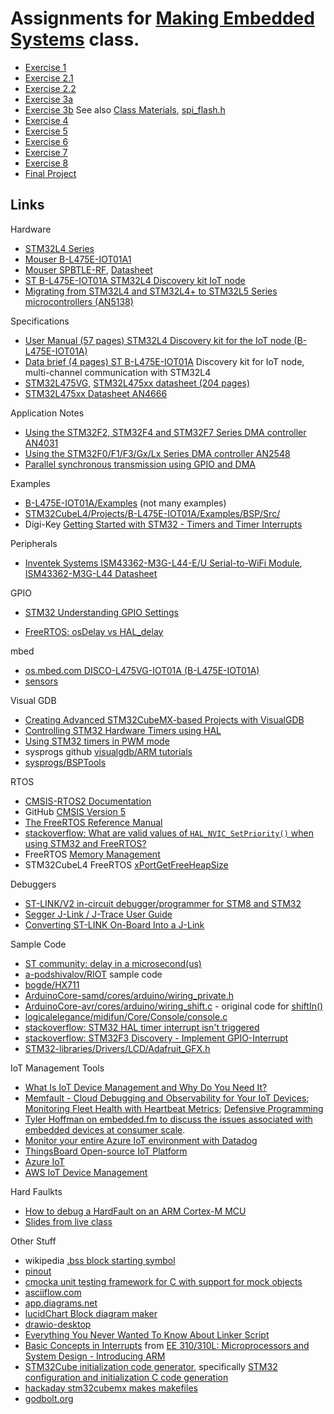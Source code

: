 # Assignments for [Making Embedded Systems](https://classpert.com/classpertx/cohorts/making-embedded-systems/dashboard?path_to_locale=en) class.

- [Exercise 1](./Exercise_1.md)
- [Exercise 2.1](./Exercise_2_1.md)
- [Exercise 2.2](./Exercise_2_2.md)
- [Exercise 3a](./Exercise_3a.md)
- [Exercise 3b](./Exercise_3b.md)  See also [Class Materials](https://drive.google.com/drive/folders/1xk9AmmLDqESqimDk_KvxHu6KfzpaYX9M), [spi_flash.h](https://drive.google.com/file/d/12dw-pZiKiK1vi4gv49W1x6np5uzCH_cV/view)
- [Exercise 4](./Exercise_4.md) 
- [Exercise 5](./Exercise_5.md) 
- [Exercise 6](./Exercise_6.md) 
- [Exercise 7](./Exercise_7.md) 
- [Exercise 8](./Exercise_8.md) 
- [Final Project](./Final_Project.md)


## Links

Hardware
- [STM32L4 Series](https://www.st.com/en/microcontrollers-microprocessors/stm32l4-series.html)
- [Mouser B-L475E-IOT01A1](https://www.mouser.com/ProductDetail/stmicroelectronics/b-l475e-iot01a1/?qs=2m8Gdae5Lr3rq3rcxS2xEg%3D%3D&countrycode=US&currencycode=USD)
- [Mouser SPBTLE-RF](https://www.mouser.com/ProductDetail/STMicroelectronics/SPBTLE-RF?qs=k5OWtXsTJaq8f%252B3JiZyqyw%3D%3D), [Datasheet](https://www.mouser.com/datasheet/2/389/SGST_S_A0003533199_1-2576929.pdf)
- [ST B-L475E-IOT01A STM32L4 Discovery kit IoT node](https://www.st.com/en/evaluation-tools/b-l475e-iot01a.html#)
- [Migrating from STM32L4 and STM32L4+ to STM32L5 Series microcontrollers (AN5138)](https://www.st.com/resource/en/application_note/dm00476869-migrating-from-stm32l4-and-stm32l4-to-stm32l5-series-microcontrollers-stmicroelectronics.pdf)

Specifications

- [User Manual (57 pages) STM32L4 Discovery kit for the IoT node (B-L475E-IOT01A)](https://www.st.com/resource/en/user_manual/um2153-discovery-kit-for-iot-node-multichannel-communication-with-stm32l4-stmicroelectronics.pdf)
- [Data brief (4 pages) ST B-L475E-IOT01A](https://www.st.com/resource/en/data_brief/b-l475e-iot01a.pdf) Discovery kit for IoT node, multi-channel communication with STM32L4
- [STM32L475VG](https://www.st.com/en/microcontrollers-microprocessors/stm32l475vg.html#), [STM32L475xx datasheet (204 pages)](https://www.st.com/resource/en/datasheet/stm32l475vg.pdf)
- [STM32L475xx Datasheet AN4666](https://www.st.com/resource/en/datasheet/stm32l475vg.pdf)

Application Notes

- [Using the STM32F2, STM32F4 and STM32F7 Series DMA controller AN4031](https://www.st.com/content/ccc/resource/technical/document/application_note/27/46/7c/ea/2d/91/40/a9/DM00046011.pdf/files/DM00046011.pdf/jcr:content/translations/en.DM00046011.pdf)
- [Using the STM32F0/F1/F3/Gx/Lx Series DMA controller AN2548](https://www.st.com/resource/en/application_note/an2548-using-the-stm32f0f1f3gxlx-series-dma-controller-stmicroelectronics.pdf)
- [Parallel synchronous transmission using GPIO and DMA](https://www.st.com/resource/en/application_note/an4666-parallel-synchronous-transmission-using-gpio-and-dma-stmicroelectronics.pdf)

Examples

- [B-L475E-IOT01A/Examples](https://github.com/STMicroelectronics/STM32CubeL4/tree/master/Projects/B-L475E-IOT01A/Examples) (not many examples)
- [STM32CubeL4/Projects/B-L475E-IOT01A/Examples/BSP/Src/](https://github.com/STMicroelectronics/STM32CubeL4/tree/master/Projects/B-L475E-IOT01A/Examples/BSP/Src)
- Digi-Key [Getting Started with STM32 - Timers and Timer Interrupts](https://www.digikey.com/en/maker/projects/getting-started-with-stm32-timers-and-timer-interrupts/d08e6493cefa486fb1e79c43c0b08cc6)

Peripherals

- [Inventek Systems ISM43362-M3G-L44-E/U Serial-to-WiFi Module](https://www.inventeksys.com/ism4336-m3g-l44-e-embedded-serial-to-wifi-module/), [ISM43362-M3G-L44 Datasheet](http://www.inventeksys.com/wp-content/uploads/ISM43362_M3G_L44_Functional_Spec.pdf)

GPIO
- [STM32 Understanding GPIO Settings](https://electronics.stackexchange.com/questions/156930/stm32-understanding-gpio-settings)

- [FreeRTOS: osDelay vs HAL_delay](https://stackoverflow.com/questions/42276313/freertos-osdelay-vs-hal-delay)

mbed

- [os.mbed.com DISCO-L475VG-IOT01A (B-L475E-IOT01A)](https://os.mbed.com/platforms/ST-Discovery-L475E-IOT01A/)
- [sensors](https://ide.mbed.com/compiler/#nav:/DISCO_L475VG_IOT01-Sensors-BSP/main.cpp;)

Visual GDB

- [Creating Advanced STM32CubeMX-based Projects with VisualGDB](https://visualgdb.com/tutorials/arm/stm32/cube/advanced/)
- [Controlling STM32 Hardware Timers using HAL](https://visualgdb.com/tutorials/arm/stm32/timers/hal/)
- [Using STM32 timers in PWM mode](https://visualgdb.com/tutorials/arm/stm32/pwm/)
- sysprogs github [visualgdb/ARM tutorials](https://github.com/sysprogs/tutorials/tree/master/visualgdb/ARM)
- [sysprogs/BSPTools](https://github.com/sysprogs/BSPTools)

RTOS

- [CMSIS-RTOS2 Documentation](https://arm-software.github.io/CMSIS_5/RTOS2/html/index.html)
- GitHub [CMSIS Version 5](https://github.com/ARM-software/CMSIS_5)
- [The FreeRTOS Reference Manual](https://www.freertos.org/fr-content-src/uploads/2018/07/FreeRTOS_Reference_Manual_V10.0.0.pdf)
- [stackoverflow: What are valid values of `HAL_NVIC_SetPriority()` when using STM32 and FreeRTOS?](https://stackoverflow.com/questions/50243996/what-are-valid-values-of-hal-nvic-setpriority-when-using-stm32-and-freertos)
- FreeRTOS [Memory Management](https://www.freertos.org/a00111.html)
- STM32CubeL4 FreeRTOS [xPortGetFreeHeapSize](https://github.com/STMicroelectronics/STM32CubeL4/blob/master/Middlewares/Third_Party/FreeRTOS/Source/portable/MemMang/heap_4.c#L315)

Debuggers

- [ST-LINK/V2 in-circuit debugger/programmer for STM8 and STM32](https://www.st.com/en/development-tools/st-link-v2.html)
- [Segger J-Link / J-Trace User Guide](https://www.segger.com/downloads/jlink/UM08001)
- [Converting ST-LINK On-Board Into a J-Link](https://www.segger.com/products/debug-probes/j-link/models/other-j-links/st-link-on-board/)

Sample Code

- [ST community: delay in a microsecond(us)](https://community.st.com/s/question/0D50X0000BGkxmCSQR/stm32l462-delay-in-a-microsecondus)
- [a-podshivalov/RIOT](https://github.com/a-podshivalov/RIOT) sample code
- [bogde/HX711](https://github.com/bogde/HX711/blob/master/src/HX711.cpp)
- [ArduinoCore-samd/cores/arduino/wiring_private.h](https://github.com/arduino/ArduinoCore-samd/blob/master/cores/arduino/wiring_private.h)
- [ArduinoCore-avr/cores/arduino/wiring_shift.c](https://github.com/arduino/ArduinoCore-avr/blob/9f8d27f09f3bbd1da1374b5549a82bda55d45d44/cores/arduino/wiring_shift.c) - original code for [shiftIn()](https://www.arduino.cc/reference/en/language/functions/advanced-io/shiftin/)
- [logicalelegance/midifun/Core/Console/console.c](https://github.com/logicalelegance/midifun/blob/master/Core/Console/console.c)
- [stackoverflow: STM32 HAL timer interrupt isn't triggered](https://stackoverflow.com/questions/40323461/stm32-hal-timer-interrupt-isnt-triggered)
- [stackoverflow: STM32F3 Discovery - Implement GPIO-Interrupt](https://stackoverflow.com/questions/40057581/stm32f3-discovery-implement-gpio-interrupt)
- [STM32-libraries/Drivers/LCD/Adafruit_GFX.h](https://github.com/mindThomas/STM32-libraries/blob/master/Drivers/LCD/Adafruit_GFX.h)

IoT Management Tools

- [What Is IoT Device Management and Why Do You Need It?](https://www.digi.com/blog/post/what-is-iot-device-management)
- [Memfault - Cloud Debugging and Observability for Your IoT Devices](https://memfault.com/); [Monitoring Fleet Health with Heartbeat Metrics](https://interrupt.memfault.com/blog/device-heartbeat-metrics); [Defensive Programming](https://interrupt.memfault.com/blog/defensive-and-offensive-programming)
- [Tyler Hoffman on embedded.fm to discuss the issues associated with embedded devices at consumer scale](https://embedded.fm/episodes/390).
- [Monitor your entire Azure IoT environment with Datadog](https://www.datadoghq.com/dg/monitor/azure-iot/)
- [ThingsBoard Open-source IoT Platform](https://thingsboard.io/)
- [Azure IoT](https://azure.microsoft.com/en-us/overview/iot/#overview)
- [AWS IoT Device Management](https://aws.amazon.com/iot-device-management/)

Hard Faulkts

- [How to debug a HardFault on an ARM Cortex-M MCU](https://interrupt.memfault.com/blog/cortex-m-fault-debug#fn:8)
- [Slides from live class](https://drive.google.com/file/d/11M6Tn6bw0GAD549te2_HMGIEa5ajErI1/view?usp=sharing)

Other Stuff

- wikipedia [.bss block starting symbol](https://en.wikipedia.org/wiki/.bss)
- [pinout](https://pinout.readthedocs.io/en/latest/)
- [cmocka unit testing framework for C with support for mock objects](https://cmocka.org/)
- [asciiflow.com](https://asciiflow.com/#/)
- [app.diagrams.net](https://app.diagrams.net/)
- [lucidChart Block diagram maker](https://www.lucidchart.com/pages/examples/block-diagram-maker)
- [drawio-desktop](https://github.com/jgraph/drawio-desktop/releases/tag/v15.8.7)
- [Everything You Never Wanted To Know About Linker Script](https://mcyoung.xyz/2021/06/01/linker-script/)
- [Basic Concepts in Interrupts](https://web.sonoma.edu/users/f/farahman/sonoma/courses/es310/310_arm/lectures/Chapter_11_Interrupts_ARM.pdf) from [EE 310/310L: Microprocessors and System Design - Introducing ARM](https://web.sonoma.edu/users/f/farahman/sonoma/courses/es310/310_arm/)
- [STM32Cube initialization code generator](https://www.st.com/en/development-tools/stm32cubemx.html?icmp=stm32cubemx_pron_pr-stm32cubef2_apr2014&sc=stm32cube-pr2#documentation),  specifically [STM32 configuration and initialization C code generation](https://www.st.com/resource/en/data_brief/stm32cubemx.pdf)
- [hackaday stm32cubemx makes makefiles](https://hackaday.com/2017/07/15/stm32cubemx-makes-makefiles/)
- [godbolt.org](godbolt.org)

